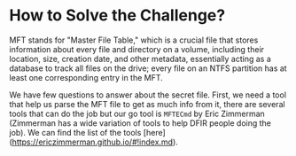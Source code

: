 # How to Solve the Challenge?

MFT stands for "Master File Table," which is a crucial file that stores information about every file and directory on a volume, including their location, size, creation date, and other metadata, essentially acting as a database to track all files on the drive; every file on an NTFS partition has at least one corresponding entry in the MFT. 

We have few questions to answer about the secret file. First, we need a tool that help us parse the MFT file to get as much info from it, there are several tools that can do the job but our go tool is `MFTECmd` by Eric Zimmerman (Zimmerman has a wide variation of tools to help DFIR people doing the job). We can find the list of the tools [here] (https://ericzimmerman.github.io/#!index.md).
